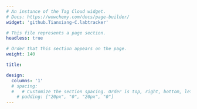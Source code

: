 ```yaml
---
# An instance of the Tag Cloud widget.
# Docs: https://wowchemy.com/docs/page-builder/
widget: 'github.Tianxiang-C.labtracker'

# This file represents a page section.
headless: true

# Order that this section appears on the page.
weight: 140

title:

design:
  columns: '1'
  # spacing:
  #   # Customize the section spacing. Order is top, right, bottom, left.
    # padding: ["20px", "0", "20px", "0"]
---
```

